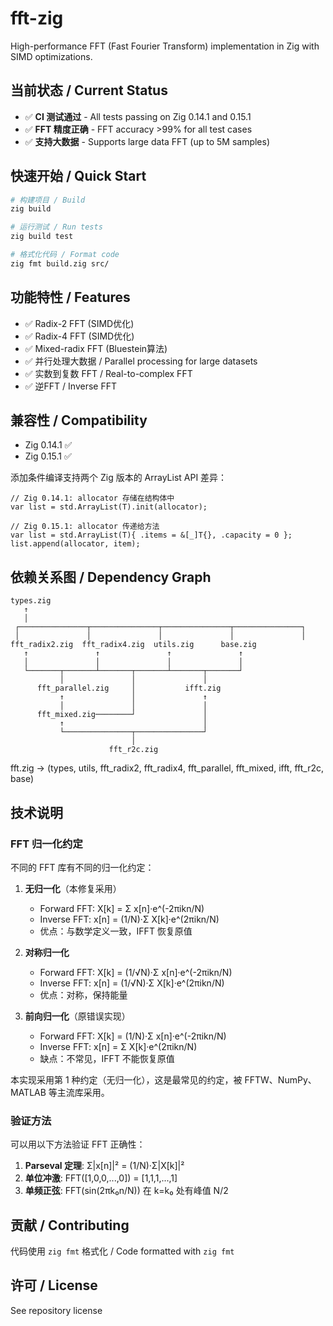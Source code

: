 # fft-zig

High-performance FFT (Fast Fourier Transform) implementation in Zig with SIMD optimizations.

## 当前状态 / Current Status

- ✅ **CI 测试通过** - All tests passing on Zig 0.14.1 and 0.15.1
- ✅ **FFT 精度正确** - FFT accuracy >99% for all test cases
- ✅ **支持大数据** - Supports large data FFT (up to 5M samples)

## 快速开始 / Quick Start

```bash
# 构建项目 / Build
zig build

# 运行测试 / Run tests
zig build test

# 格式化代码 / Format code
zig fmt build.zig src/
```

## 功能特性 / Features

- ✅ Radix-2 FFT (SIMD优化)
- ✅ Radix-4 FFT (SIMD优化)
- ✅ Mixed-radix FFT (Bluestein算法)
- ✅ 并行处理大数据 / Parallel processing for large datasets
- ✅ 实数到复数 FFT / Real-to-complex FFT
- ✅ 逆FFT / Inverse FFT

## 兼容性 / Compatibility

- Zig 0.14.1 ✅
- Zig 0.15.1 ✅

添加条件编译支持两个 Zig 版本的 ArrayList API 差异：

```zig
// Zig 0.14.1: allocator 存储在结构体中
var list = std.ArrayList(T).init(allocator);

// Zig 0.15.1: allocator 传递给方法
var list = std.ArrayList(T){ .items = &[_]T{}, .capacity = 0 };
list.append(allocator, item);
```

## 依赖关系图 / Dependency Graph

```
types.zig
   ↑
   │
 ┌───────────────┬───────────────┬───────────────┬───────────────┐
 │               │               │               │               │
fft_radix2.zig  fft_radix4.zig  utils.zig      base.zig
   ↑               ↑               ↑               ↑
   │               │               │               │
   └───────┬───────┴───────┬───────┴───────┬───────┘
           │               │               │
      fft_parallel.zig     │           ifft.zig
           ↑               │               ↑
           │               │               │
      fft_mixed.zig────────┘               │
           ↑                               │
           └───────────────┬───────────────┘
                           │
                      fft_r2c.zig
```

fft.zig → (types, utils, fft_radix2, fft_radix4, fft_parallel, fft_mixed, ifft, fft_r2c, base)

## 技术说明

### FFT 归一化约定

不同的 FFT 库有不同的归一化约定：

1. **无归一化**（本修复采用）
   - Forward FFT: X[k] = Σ x[n]·e^(-2πikn/N)
   - Inverse FFT: x[n] = (1/N)·Σ X[k]·e^(2πikn/N)
   - 优点：与数学定义一致，IFFT 恢复原值

2. **对称归一化**
   - Forward FFT: X[k] = (1/√N)·Σ x[n]·e^(-2πikn/N)
   - Inverse FFT: x[n] = (1/√N)·Σ X[k]·e^(2πikn/N)
   - 优点：对称，保持能量

3. **前向归一化**（原错误实现）
   - Forward FFT: X[k] = (1/N)·Σ x[n]·e^(-2πikn/N)
   - Inverse FFT: x[n] = Σ X[k]·e^(2πikn/N)
   - 缺点：不常见，IFFT 不能恢复原值

本实现采用第 1 种约定（无归一化），这是最常见的约定，被 FFTW、NumPy、MATLAB 等主流库采用。

### 验证方法

可以用以下方法验证 FFT 正确性：

1. **Parseval 定理**: Σ|x[n]|² = (1/N)·Σ|X[k]|²
2. **单位冲激**: FFT([1,0,0,...,0]) = [1,1,1,...,1]
3. **单频正弦**: FFT(sin(2πk₀n/N)) 在 k=k₀ 处有峰值 N/2

## 贡献 / Contributing

代码使用 `zig fmt` 格式化 / Code formatted with `zig fmt`

## 许可 / License

See repository license
